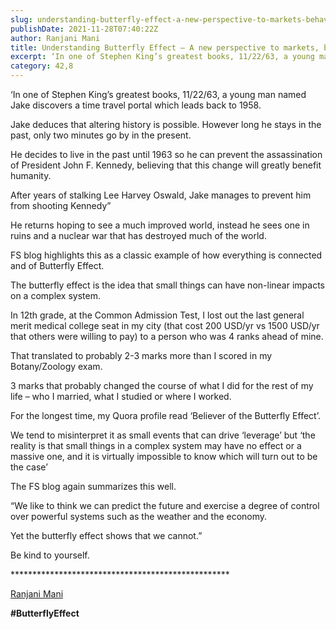 ```yaml
---
slug: understanding-butterfly-effect-a-new-perspective-to-markets-behavior-and-life
publishDate: 2021-11-28T07:40:22Z
author: Ranjani Mani
title: Understanding Butterfly Effect – A new perspective to markets, behavior and life 
excerpt: ‘In one of Stephen King’s greatest books, 11/22/63, a young man named Jake discovers a time travel portal which leads back to 1958\. Jake deduces that altering history is possible. However long he stays in the past, only two minutes go by in the present. He decides to live in the past until 1963 so  ... 
category: 42,8
---
```


‘In one of Stephen King’s greatest books, 11/22/63, a young man named Jake discovers a time travel portal which leads back to 1958.

Jake deduces that altering history is possible. However long he stays in the past, only two minutes go by in the present.

He decides to live in the past until 1963 so he can prevent the assassination of President John F. Kennedy, believing that this change will greatly benefit humanity.

After years of stalking Lee Harvey Oswald, Jake manages to prevent him from shooting Kennedy”

He returns hoping to see a much improved world, instead he sees one in ruins and a nuclear war that has destroyed much of the world.

FS blog highlights this as a classic example of how everything is connected and of Butterfly Effect.

The butterfly effect is the idea that small things can have non-linear impacts on a complex system.

In 12th grade, at the Common Admission Test, I lost out the last general merit medical college seat in my city (that cost 200 USD/yr vs 1500 USD/yr that others were willing to pay) to a person who was 4 ranks ahead of mine.

That translated to probably 2-3 marks more than I scored in my Botany/Zoology exam.

3 marks that probably changed the course of what I did for the rest of my life – who I married, what I studied or where I worked.

For the longest time, my Quora profile read ‘Believer of the Butterfly Effect’.

We tend to misinterpret it as small events that can drive ‘leverage’ but ‘the reality is that small things in a complex system may have no effect or a massive one, and it is virtually impossible to know which will turn out to be the case’

The FS blog again summarizes this well.

“We like to think we can predict the future and exercise a degree of control over powerful systems such as the weather and the economy.

Yet the butterfly effect shows that we cannot.”

Be kind to yourself.

\*\*\*\*\*\*\*\*\*\*\*\*\*\*\*\*\*\*\*\*\*\*\*\*\*\*\*\*\*\*\*\*\*\*\*\*\*\*\*\*\*\*\*\*\*\*\*\*\*\*

[Ranjani Mani](https://www.linkedin.com/feed/#)

**#ButterflyEffect**